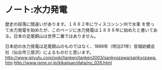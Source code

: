 # ノート:水力発電

歴史の段落に間違いがあります。１８８２年にウィスコンシン州で水車
を使って水力発電を始めたが、このページに水力発電は１８８８年に始めたと書いてある。日本の足尾銅山は世界二番ではありません。

日本初の水力発電は足尾銅山のものではなく、1888年（明治21年）宮城紡績会社（仙台市三居沢）によるものだと思います。
http://www.gijyutu.com/ooki/tanken/tanken2003/sankyozawa/sankyozawa.htm
http://www.jsme.or.jp/kikaiisan/data/no_026.html